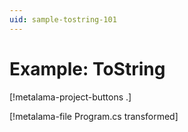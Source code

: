 ```yaml
---
uid: sample-tostring-101
---
```


# Example: ToString

[!metalama-project-buttons .]

[!metalama-file Program.cs transformed]